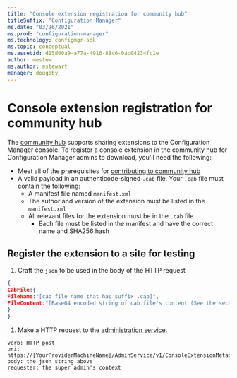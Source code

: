 ```yaml
---
title: "Console extension registration for community hub"
titleSuffix: "Configuration Manager"
ms.date: "03/26/2021"
ms.prod: "configuration-manager"
ms.technology: configmgr-sdk
ms.topic: conceptual
ms.assetid: d15d00a9-a77a-4916-88c6-0ac04234fc1e
author: mestew
ms.author: mstewart
manager: dougeby
---
```


# Console extension registration for community hub
<!--9526630-->
The [community hub](../../../../core/servers/manage/community-hub.md) supports sharing extensions to the Configuration Manager console. To register a console extension in the community hub for Configuration Manager admins to download, you'll need the following:

- Meet all of the prerequisites for [contributing to community hub](../../../../core/servers/manage/community-hub-contribute.md)
- A valid payload in an authenticode-signed `.cab` file. Your `.cab` file must contain the following:
   - A manifest file named `manifest.xml`
   - The author and version of the extension must be listed in the `manifest.xml`
   - All relevant files for the extension must be in the `.cab` file
     - Each file must be listed in the manifest and have the correct name and SHA256 hash


## Register the extension to a site for testing

1. Craft the `json` to be used in the body of the HTTP request

```json
{
CabFile:{
FileName:"[cab file name that has suffix .cab]",
FileContent:"[Base64 encoded string of cab file's content (See the section below for how to create this cab)]",                
}
}
```

1. Make a HTTP request to the [administration service](../../../adminservice/usage.md).

```http
verb: HTTP post
uri: https://[YourProviderMachineName]/AdminService/v1/ConsoleExtensionMetadata/AdminService.UploadExtension
body: the json string above
requester: the super admin's context

```
<!--

When you get an extension from the hub, it's available in the **Console extensions** node in the console. Getting an extension from the hub doesn't make it immediately available. First, an administrator has to approve the extension for the site. Then console users can install the extension to their local console.

After you approve an extension, when you open the console, you'll see a [console notification](../../../../servers/manage/community-hub.md#bkmk_hub_os). From the notification, you can start the extension installer. After the installer completes, the console restarts automatically, and then you can use the extension.

## Prerequisites
To register a console extension for download in community hub, you'll need to meet all fo the prerequisites for [contributing to community hub](../../../../core/servers/manage/community-hub-contribute.md)

-->